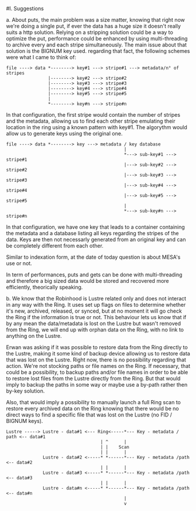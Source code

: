 #I. Suggestions

a. About puts, the main problem was a size matter, knowing that right now
we're doing a single put, if ever the data has a huge size it doesn't
really suits a http solution.
Relying on a stripping solution could be a way to optimize the put,
performance could be enhanced by using multi-threading to archive every and
each stripe simultaneously.
The main issue about that solution is the BIGNUM key used. regarding that
fact, the following schemes were what I came to think of:

    file ----> data *--------> key#1 ---> stripe#1 ---> metadata/n° of stripes
                    |--------> key#2 ---> stripe#2
                    |--------> key#3 ---> stripe#3
                    |--------> key#4 ---> stripe#4
                    |--------> key#5 ---> stripe#5
                    |
                    *--------> key#n ---> stripe#n

In that configuration, the first stripe would contain the number of stripes and
the metadata, allowing us to find each other stripe emulating their location in
the ring using a known pattern with key#1.
The algorythm would allow us to generate keys using the original one.

    file ----> data *--------> key ---> metadata / key database
                                                 |
                                                 *---> sub-key#1 ---> stripe#1
                                                 |---> sub-key#2 ---> stripe#2
                                                 |---> sub-key#3 ---> stripe#3
                                                 |---> sub-key#4 ---> stripe#4
                                                 |---> sub-key#5 ---> stripe#5
                                                 |
                                                 *---> sub-key#n ---> stripe#n

In that configuration, we have one key that leads to a container containing the
metadata and a database listing all keys regarding the stripes of the data.
Keys are then not necessarly generated from an original key and can be completely
different from each other.

Similar to indexation form, at the date of today question is about MESA's use or
not.

In term of performances, puts and gets can be done with multi-threading and therefore
a big sized data would be stored and recovered more efficiently, theorically speaking.

b. We know that the Robinhood is Lustre related only and does not interact in any way
with the Ring.
It uses set up flags on files to determine whether it's new, archived, released, or
synced, but at no moment it will go check the Ring if the information is true or not.
This behaviour lets us know that if by any mean the data/metadata is lost on the Lustre
but wasn't removed from the Ring, we will end up with orphan data on the Ring, with
no link to anything on the Lustre.

Erwan was asking if it was possible to restore data from the Ring directly to the Lustre,
making it some kind of backup device allowing us to restore data that was lost on the
Lustre.
Right now, there is no possibility regarding that action. We're not stocking paths or
file names on the Ring.
If necessary, that could be a possibility, to backup paths and/or file names in order to
be able to restore lost files from the Lustre directly from the Ring. But that would imply
to backup the paths in some way or maybe use a by-path rather then by-key solution.

Also, that would imply a possibility to manually launch a full Ring scan to restore every
archived data on the Ring knowing that there would be no direct ways to find a specific
file that was lost on the Lustre (no FID / BIGNUM keys).

    Lustre -----> Lustre - data#1 <--- Ring<-----*--- Key - metadata / path <-- data#1
                                        | ^      |
                                        | |    Scan
                                        | |      |
                  Lustre - data#2 <-----* *------*--- Key - metadata /path <-- data#2
                                        | |      |
                  Lustre - data#3 <-----* *------*--- Key - metadata /path <-- data#3
                                        | |      |
                  Lustre - data#n <-----* *------*--- Key - metadata /path <-- data#n
                                                 |
                                                 v